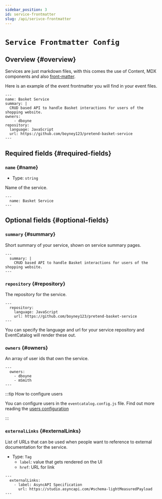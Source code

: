 ```yaml
---
sidebar_position: 3
id: service-frontmatter
slug: /api/serivce-frontmatter
---
```


# `Service Frontmatter Config`

## Overview {#overview}

Services are just markdown files, with this comes the use of Content, MDX components and also [front-matter](https://jekyllrb.com/docs/front-matter/).

Here is an example of the event frontmatter you will find in your event files.

```mdx"
---
name: Basket Service
summary: |
  CRUD based API to handle Basket interactions for users of the shopping website.
owners:
    - dboyne
repository:
  language: JavaScript
  url: https://github.com/boyney123/pretend-basket-service
---
```

## Required fields {#required-fields}

### `name` {#name}

- Type: `string`

Name of the service.

```mdx title="Example"
---
  name: Basket Service
---
```

## Optional fields {#optional-fields}

### `summary` {#summary}

Short summary of your service, shown on service summary pages.

```mdx title="Example"
---
  summary: |
    CRUD based API to handle Basket interactions for users of the shopping website.
---
```

### `repository` {#repository}

The repository for the service.

```mdx title="Example"
---
  repository:
    language: JavaScript
    url: https://github.com/boyney123/pretend-basket-service
---
```

You can specify the language and url for your service repository and EventCatalog will render these out.


### `owners` {#owners}

An array of user ids that own the service.

```mdx title="Example"
---
  owners:
    - dboyne
    - mSmith
---
```

:::tip How to configure users

You can configure users in the `eventcatalog.config.js` file. Find out more reading the [users configuration](/docs/api/eventcatalog-config#users)

:::

### `externalLinks` {#externalLinks}

List of URLs that can be used when people want to reference to external documentation for the service.

- Type: `Tag`
  - `label`: value that gets rendered on the UI
  - `href`: URL for link

```mdx title="Example"
---
  externalLinks: 
    - label: AsyncAPI Specification
      url: https://studio.asyncapi.com/#schema-lightMeasuredPayload
---
```